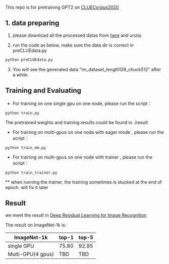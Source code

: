 This repo is for pretraining GPT2 on [CLUECorpus2020](https://github.com/CLUEbenchmark/CLUECorpus2020/) 

## 1. data preparing ##

1. please download all the processed datas from [here](https://github.com/CLUEbenchmark/CLUECorpus2020/) and unzip.

2. run the code as below, make sure the data dir is correct in preCLUEdata.py

```python
python preCLUEdata.py
```

3. You will see the generated data "lm_dataset_length128_chuck512" after a while.


## Training and Evaluating ##

* For training on one single gpu on one node, please run the script：
```
python train.py
```
The pretrained weights and training results could be found in ./result 

* For training on multi-gpus on one node with eager mode , please run the script：
```
python train_mm.py
```

* For training on multi-gpus on one node with trainer , please run the script：
```
python train_trainer.py
```

** when running the trainer, the training sometimes is stucked at the end of epoch. will fix it later 


## Result ##

we meet the result in [Deep Residual Learning for Image Recognition](https://arxiv.org/abs/1512.03385)

The result on ImageNet-1k is:

|ImageNet-1k|top-1 | top-5|
|---        |---   |---   |
|      single GPU     |75.80 |92.95 |
|      Multi-GPU(4 gpus)     |TBD |TBD|


